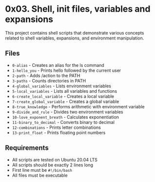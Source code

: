 # 0x03. Shell, init files, variables and expansions

This project contains shell scripts that demonstrate various concepts related to shell variables, expansions, and environment manipulation.

## Files

- `0-alias` - Creates an alias for the ls command
- `1-hello_you` - Prints hello followed by the current user
- `2-path` - Adds /action to the PATH
- `3-paths` - Counts directories in PATH
- `4-global_variables` - Lists environment variables
- `5-local_variables` - Lists all variables and functions
- `6-create_local_variable` - Creates a local variable
- `7-create_global_variable` - Creates a global variable
- `8-true_knowledge` - Performs arithmetic with environment variable
- `9-divide_and_rule` - Divides two environment variables
- `10-love_exponent_breath` - Calculates exponentiation
- `11-binary_to_decimal` - Converts binary to decimal
- `12-combinations` - Prints letter combinations
- `13-print_float` - Prints floating point numbers

## Requirements

- All scripts are tested on Ubuntu 20.04 LTS
- All scripts should be exactly 2 lines long
- First line must be `#!/bin/bash`
- All files must be executable
